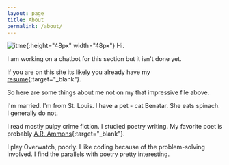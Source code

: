 ```yaml
---
layout: page
title: About
permalink: /about/
---
```

![itme](../img/avatar.png){:height="48px" width="48px"}
Hi.  

I am working on a chatbot for this section but it isn't done yet.  

If you are on this site its likely you already have my [resume](https://resume.creddle.io/resume/i0j2gpq702i){:target="_blank"}.

So here are some things about me not on my that impressive file above.

I'm married.  I'm from St. Louis.  I have a pet - cat Benatar.  She eats spinach.  I generally do not. 

I read mostly pulpy crime fiction.  I studied poetry writing.  My favorite poet is probably [A.R. Ammons](https://www.poets.org/poetsorg/poem/city-limits#){:target="_blank"}.

I play Overwatch, poorly.  I like coding because of the problem-solving involved.  I find the parallels with poetry pretty interesting.

